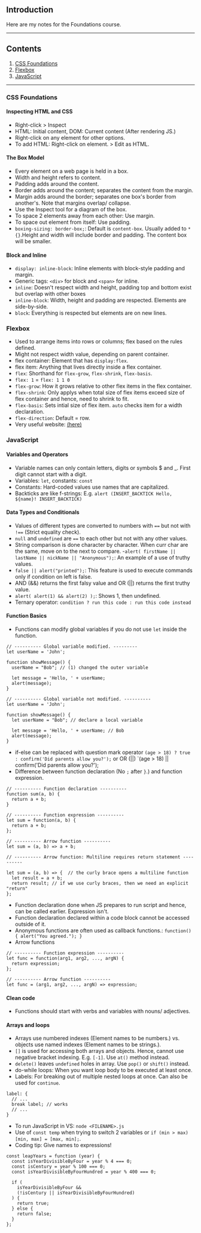 ## Introduction

Here are my notes for the Foundations course.

---
## Contents

1. [CSS Foundations](#css)
2. [Flexbox](#flexbox)
3. [JavaScript](#javascript)

---

<a id= "cssinspect"></a>
### CSS Foundations

#### Inspecting HTML and CSS
- Right-click > Inspect
- HTML: Initial content, DOM: Current content (After rendering JS.)
- Right-click on any element for other options.
- To add HTML: Right-click on element. > Edit as HTML.

#### The Box Model
- Every element on a web page is held in a box.
- Width and height refers to content.
- Padding adds around the content.
- Border adds around the content; separates the content from the margin.
- Margin adds around the border; separates one box's border from another's. Note that margins overlap/ collapse.
- Use the Inspect tool for a diagram of the box.
- To space 2 elements away from each other: Use margin.
- To space out element from itself: Use padding.
- `boxing-sizing: border-box;`: Default is `content-box`. Usually added to `* {}`.Height and width will include border and padding. The content box will be smaller.

#### Block and Inline
- `display: inline-block`: Inline elements with block-style padding and margin.
- Generic tags: `<div>` for block and `<span>` for inline.
- `inline`: Doesn't respect width and height, padding top and bottom exist but overlap with other boxes
- `inline-block`: Width, height and padding are respected. Elements are side-by-side.
- `block`: Everything is respected but elements are on new lines.

<a id= "flexbox"></a>
### Flexbox
- Used to arrange items into rows or columns; flex based on the rules defined.
- Might not respect width value, depending on parent container.
- flex container: Element that has `display:flex`.
- flex item: Anything that lives directly inside a flex container.
- `flex`: Shorthand for `flex-grow`, `flex-shrink`, `flex-basis`.
- `flex: 1` = `flex: 1 1 0`
- `flex-grow`: How it grows relative to other flex items in the flex container.
- `flex-shrink`: Only applys when total size of flex items exceed size of flex container and hence, need to shrink to fit.
- `flex-basis`: Sets intial size of flex item. `auto` checks item for a width declaration.
- `flex-direction`: Default = row.
- Very useful website: [(here)](https://www.joshwcomeau.com/css/interactive-guide-to-flexbox/)

<a id= "javascript"></a>
### JavaScript

#### Variables and Operators
- Variable names can only contain letters, digits or symbols $ and _. First digit cannot start with a digit.
- Variables: `let`, constants: `const`
- Constants: Hard-coded values use names that are capitalized.
- Backticks are like f-strings: E.g. `alert (INSERT_BACKTICK Hello, ${name}! INSERT_BACKTICK)`

#### Data Types and Conditionals
- Values of different types are converted to numbers with `==` but not with `!==` (Strict equality check).
- `null` and `undefined` are `==` to each other but not with any other values.
- String comparison is done character by character. When curr char are the same, move on to the next to compare.
-`alert( firstName || lastName || nickName || "Anonymous");`: An example of a use of truthy values.
- `false || alert("printed");`: This feature is used to execute commands only if condition on left is false.
- AND (&&) returns the first falsy value and OR (||) returns the first truthy value.
- `alert( alert(1) && alert(2) );`: Shows 1, then undefined.
- Ternary operator: `condition ? run this code : run this code instead`

#### Function Basics
- Functions can modify global variables if you do not use `let` inside the function.

```
// ---------- Global variable modified. ---------
let userName = 'John';

function showMessage() {
  userName = "Bob"; // (1) changed the outer variable

  let message = 'Hello, ' + userName;
  alert(message);
}

// ---------- Global variable not modified. ----------
let userName = 'John';

function showMessage() {
  let userName = "Bob"; // declare a local variable

  let message = 'Hello, ' + userName; // Bob
  alert(message);
}
```
- if-else can be replaced with question mark operator `(age > 18) ? true : confirm('Did parents allow you?');` or OR (||) `(age > 18) || confirm('Did parents allow you?');
- Difference between function declaration (No `;` after `}`.) and function expression.


```
// ---------- Function declaration ----------
function sum(a, b) {
  return a + b;
}

// ---------- Function expression ----------
let sum = function(a, b) {
  return a + b;
};

// ---------- Arrow function ----------
let sum = (a, b) => a + b;

// ---------- Arrow function: Multiline requires return statement ----------

let sum = (a, b) => {  // the curly brace opens a multiline function
  let result = a + b;
  return result; // if we use curly braces, then we need an explicit "return"
};
```
- Function declaration done when JS prepares to run script and hence, can be called earlier. Expression isn't.
- Function declaration declared within a code block cannot be accessed outside of it.
- Anonymous functions are often used as callback functions.: `function() { alert("You agreed."); }`
- Arrow functions
```
// ---------- Function expression ----------
let func = function(arg1, arg2, ..., argN) {
  return expression;
};

// ---------- Arrow function ----------
let func = (arg1, arg2, ..., argN) => expression;
```
#### Clean code
- Functions should start with verbs and variables with nouns/ adjectives.

#### Arrays and loops
- Arrays use numbered indexes (Element names to be numbers.) vs. objects use named indexes (Element names to be strings.).
- `[]` is used for accessing both arrays and objects. Hence, cannot use negative bracket indexing. E.g. `[-1]`. Use `at()` method instead.
- `delete()` leaves `undefined` holes in array. Use `pop()` or `shift()` instead.
- do-while loops: When you want loop body to be executed at least once.
- Labels: For breaking out of multiple nested loops at once. Can also be used for `continue`.
```
label: {
  // ...
  break label; // works
  // ...
}
```
- To run JavaScript in VS: `node <FILENAME>.js`
- Use of `const temp` when trying to switch 2 variables or `if (min > max) [min, max] = [max, min];`.
- Coding tip: Give names to expressions!
```
const leapYears = function (year) {
  const isYearDivisibleByFour = year % 4 === 0;
  const isCentury = year % 100 === 0;
  const isYearDivisibleByFourHundred = year % 400 === 0;

  if (
    isYearDivisibleByFour &&
    (!isCentury || isYearDivisibleByFourHundred)
  ) {
    return true;
  } else {
    return false;
  }
};
```